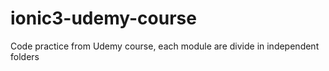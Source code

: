 # ionic3-udemy-course

Code practice from Udemy course, each module are divide in independent folders

